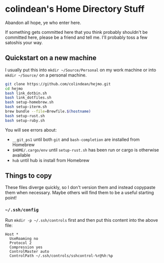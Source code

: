 # colindean's Home Directory Stuff

Abandon all hope, ye who enter here.

If something gets committed here that you think probably shouldn't be committed
here, please be a friend and tell me. I'll probably toss a few satoshis your
way.

## Quickstart on a new machine

I usually put this into `mkdir ~/Source/Personal` on my work machine or into `mkdir ~/Source/` on a personal machine.

```bash
git clone https://github.com/colindean/hejmo.git
cd hejmo
bash link_dotbin.sh
bash link_dotfiles.sh
bash setup-homebrew.sh
bash setup-iterm.sh
brew bundle --file=Brewfile.$(hostname)
bash setup-rust.sh
bash setup-ruby.sh
```

You will see errors about:

* `__git_ps1` until both `git` and `bash-completion` are installed from Homebrew
* `$HOME/.cargo/env` until `setup-rust.sh` has been run or cargo is otherwise available
* `hub` until hub is install from Homebrew

## Things to copy

These files diverge quickly, so I don't version them and instead copypaste them when necessary. Maybe others will find them to be a useful starting point!

### `~/.ssh/config`

Run `mkdir -p ~/.ssh/controls` first and then put this content into the above file:

```
Host *
  UseRoaming no
  Protocol 2
  Compression yes
  ControlMaster auto
  ControlPath ~/.ssh/controls/sshcontrol-%r@%h:%p
```
